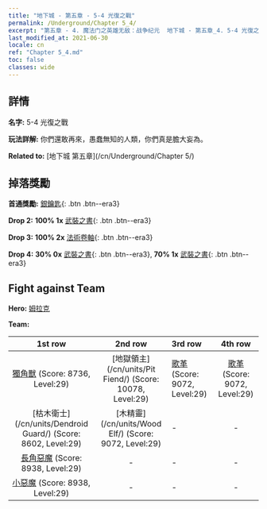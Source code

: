 ```yaml
---
title: "地下城 - 第五章 - 5-4 光復之戰"
permalink: /Underground/Chapter 5_4/
excerpt: "第五章 - 4. 魔法门之英雄无敌：战争纪元  地下城 - 第五章_4. 5-4 光復之戰"
last_modified_at: 2021-06-30
locale: cn
ref: "Chapter 5_4.md"
toc: false
classes: wide
---
```


## 詳情

 **名字:** 5-4 光復之戰

 **玩法詳解:**       你們還敢再來，愚蠢無知的人類，你們真是膽大妄為。

 **Related to:** [地下城 第五章](/cn/Underground/Chapter 5/)

## 掉落獎勵

 **首通獎勵:** [銀鑰匙](/cn/Items/con_693/){: .btn .btn--era3}

 **Drop 2:** **100% 1x** [武裝之書](/cn/Items/mat_25/){: .btn .btn--era3}

 **Drop 3:** **100% 2x** [法術卷軸](/cn/Items/con_694/){: .btn .btn--era3}

 **Drop 4:** **30% 0x** [武裝之書](/cn/Items/mat_18/){: .btn .btn--era3}, **70% 1x** [武裝之書](/cn/Items/mat_18/){: .btn .btn--era3}


## Fight against Team
 **Hero:** [姆拉克](/cn/heroes/Mullich/)

 **Team:**


  | 1st row | 2nd row | 3rd row | 4th row |
  |:----:|:----:|:----|:----:|
  | [獨角獸](/cn/units/Unicorn/) (Score: 8736, Level:29)  | [地獄領主](/cn/units/Pit Fiend/) (Score: 10078, Level:29)  | [歌革](/cn/units/Gog/) (Score: 9072, Level:29)  | [歌革](/cn/units/Gog/) (Score: 9072, Level:29)  |
  | [枯木衛士](/cn/units/Dendroid Guard/) (Score: 8602, Level:29)  | [木精靈](/cn/units/Wood Elf/) (Score: 9072, Level:29)  | - | - |
  | [長角惡魔](/cn/units/Demon/) (Score: 8938, Level:29)  | - | - | - |
  | [小惡魔](/cn/units/Imp/) (Score: 8938, Level:29)  | - | - | - |



